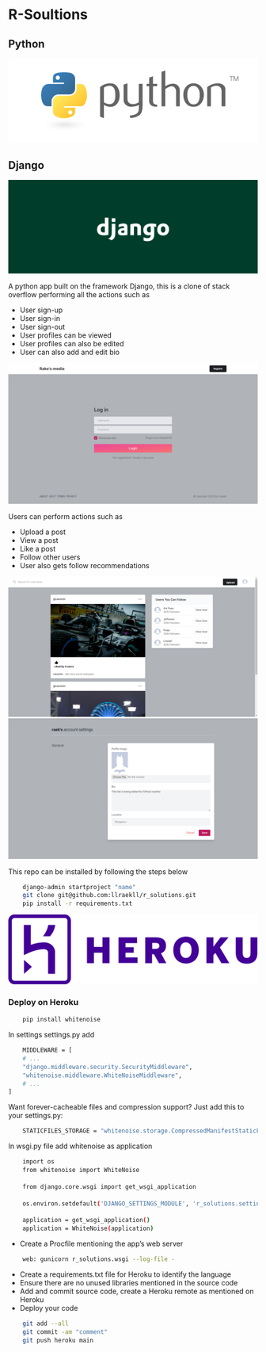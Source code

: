 # R-Soultions
## Python 
![alt tag](https://github.com/llraekll/r-shortlinks/blob/main/images/python.png)

## Django
![alt tag](https://github.com/llraekll/r-shortlinks/blob/main/images/dj1.png)


A python app built on the framework Django, this is a clone of stack overflow performing all the actions such as 
* User sign-up
* User sign-in
* User sign-out
* User profiles can be viewed
* User profiles can also be edited
* User can also add and edit bio

![alt tag](https://github.com/llraekll/R_media/blob/main/media/login%20page.png)

Users can perform actions such as 
* Upload a post 
* View a post 
* Like a post
* Follow other users
* User also gets follow recommendations



![alt tag](https://github.com/llraekll/R_media/blob/main/media/Profile.png)
![alt tag](https://github.com/llraekll/R_media/blob/main/media/bio.png)

This repo can be installed by following the steps below

```bash
    django-admin startproject "name"
    git clone git@github.com:llraekll/r_solutions.git
    pip install -r requirements.txt
```
![alt tag](https://github.com/llraekll/FastAPI/blob/main/images/Heroku.png)
### Deploy on Heroku
```bash
    pip install whitenoise
```
In settings settings.py add 

```bash
    MIDDLEWARE = [
    # ...
    "django.middleware.security.SecurityMiddleware",
    "whitenoise.middleware.WhiteNoiseMiddleware",
    # ...
]
```
Want forever-cacheable files and compression support? Just add this to your settings.py:

```bash
    STATICFILES_STORAGE = "whitenoise.storage.CompressedManifestStaticFilesStorage"
``` 
In wsgi.py file add whitenoise as application

```bash
    import os
    from whitenoise import WhiteNoise

    from django.core.wsgi import get_wsgi_application

    os.environ.setdefault('DJANGO_SETTINGS_MODULE', 'r_solutions.settings')

    application = get_wsgi_application()
    application = WhiteNoise(application)
```

* Create a Procfile mentioning the app’s web server
```bash
    web: gunicorn r_solutions.wsgi --log-file - 
```

* Create a requirements.txt file for Heroku to identify the language
* Ensure there are no unused libraries mentioned in the source code
* Add and commit source code, create a Heroku remote as mentioned on Heroku
* Deploy your code 

```bash
    git add --all
    git commit -am "comment"
    git push heroku main
```
